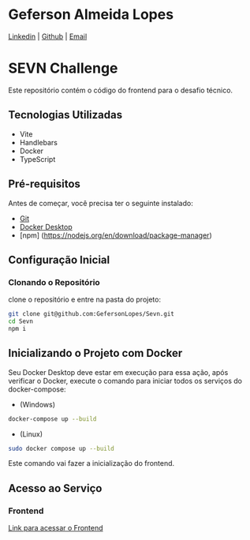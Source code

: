 # Geferson Almeida Lopes

[Linkedin](https://www.linkedin.com/in/algeferson/) |
[Github](https://github.com/GefersonLopes) | 
[Email](mailto:gefersonjefrey@gmail.com)

# SEVN Challenge

Este repositório contém o código do frontend para o desafio técnico.

## Tecnologias Utilizadas
- Vite
- Handlebars
- Docker
- TypeScript


## Pré-requisitos

Antes de começar, você precisa ter o seguinte instalado:
- [Git](https://git-scm.com/)
- [Docker Desktop](https://www.docker.com/products/docker-desktop)
- [npm] (https://nodejs.org/en/download/package-manager)

## Configuração Inicial

### Clonando o Repositório

clone o repositório e entre na pasta do projeto:

```bash
git clone git@github.com:GefersonLopes/Sevn.git
cd Sevn
npm i
```

## Inicializando o Projeto com Docker

Seu Docker Desktop deve estar em execução para essa ação, após verificar o Docker, execute o comando para iniciar todos os serviços do docker-compose:

- (Windows)
```bash
docker-compose up --build
```

- (Linux)
```bash
sudo docker compose up --build
```

Este comando vai fazer a inicialização do frontend.

## Acesso ao Serviço

### Frontend

[Link para acessar o Frontend](http://localhost:5173/)